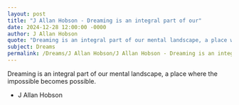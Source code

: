 ```yaml
---
layout: post
title: "J Allan Hobson - Dreaming is an integral part of our"
date: 2024-12-28 12:00:00 -0000
author: J Allan Hobson
quote: "Dreaming is an integral part of our mental landscape, a place where the impossible becomes possible."
subject: Dreams
permalink: /Dreams/J Allan Hobson/J Allan Hobson - Dreaming is an integral part of our
---
```


Dreaming is an integral part of our mental landscape, a place where the impossible becomes possible.

- J Allan Hobson

